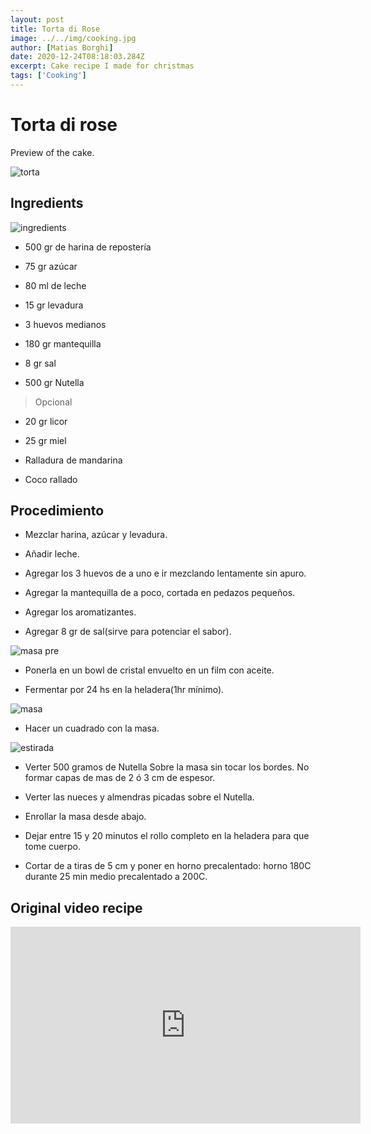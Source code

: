 ```yaml
---
layout: post
title: Torta di Rose
image: ../../img/cooking.jpg
author: [Matias Borghi]
date: 2020-12-24T08:18:03.284Z
excerpt: Cake recipe I made for christmas
tags: ['Cooking']
---
```


# Torta di rose

Preview of the cake.

![torta](./torta.jpg)

## Ingredients

![ingredients](./things.jpg)

- 500 gr de harina de repostería

- 75 gr azúcar 

- 80 ml de leche

- 15 gr levadura

- 3 huevos medianos

- 180 gr mantequilla

- 8 gr sal

- 500 gr Nutella

> Opcional

- 20 gr licor 

- 25 gr miel

- Ralladura de mandarina

- Coco rallado

## Procedimiento

- Mezclar harina, azúcar y levadura.

- Añadir leche.

- Agregar los 3 huevos de a uno e ir mezclando lentamente sin apuro.

- Agregar la mantequilla de a poco, cortada en pedazos pequeños.

- Agregar los aromatizantes.

- Agregar 8 gr de sal(sirve para potenciar el sabor).

![masa pre](./masa-pre.jpg)

- Ponerla en un bowl de cristal envuelto en un film con aceite.

- Fermentar por 24 hs en la heladera(1hr mínimo).

![masa](./masa.jpg)

- Hacer un cuadrado con la masa.

![estirada](./estirada.jpg)

- Verter 500 gramos de Nutella Sobre la masa sin tocar los bordes. No formar capas de mas de 2 ó 3 cm de espesor.

- Verter las nueces y almendras picadas sobre el Nutella.

- Enrollar la masa desde abajo.

- Dejar entre 15 y 20 minutos el rollo completo en la heladera para que tome cuerpo.

- Cortar de a tiras de 5 cm y poner en horno precalentado: horno 180C durante 25 min medio precalentado a 200C.

## Original video recipe

<iframe width="560" height="315" src="https://www.youtube.com/embed/LxQOauNZAKA" frameborder="0" allow="accelerometer; autoplay; clipboard-write; encrypted-media; gyroscope; picture-in-picture" allowfullscreen></iframe>